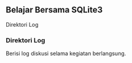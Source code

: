  
## Belajar Bersama SQLite3
Direktori Log

### Direktori Log
Berisi log diskusi selama kegiatan berlangsung.